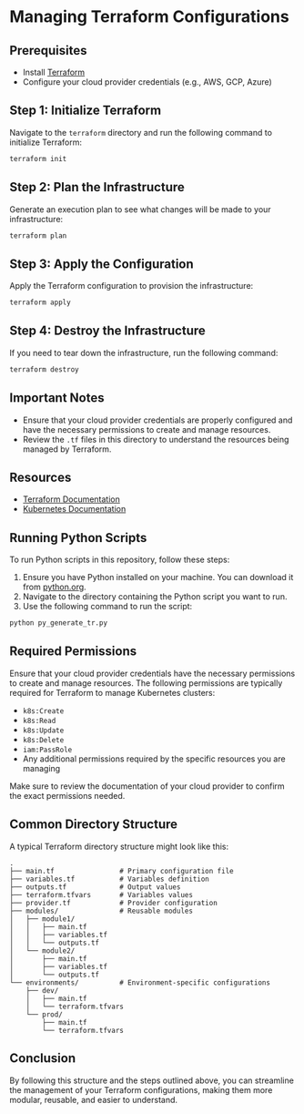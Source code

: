 # Managing Terraform Configurations

## Prerequisites

- Install [Terraform](https://www.terraform.io/downloads)
- Configure your cloud provider credentials (e.g., AWS, GCP, Azure)

## Step 1: Initialize Terraform

Navigate to the `terraform` directory and run the following command to initialize Terraform:

```sh
terraform init
```

## Step 2: Plan the Infrastructure

Generate an execution plan to see what changes will be made to your infrastructure:

```sh
terraform plan
```
## Step 3: Apply the Configuration

Apply the Terraform configuration to provision the infrastructure:

```sh
terraform apply
```

## Step 4: Destroy the Infrastructure

If you need to tear down the infrastructure, run the following command:

```sh
terraform destroy
```

## Important Notes

- Ensure that your cloud provider credentials are properly configured and have the necessary permissions to create and manage resources.
- Review the `.tf` files in this directory to understand the resources being managed by Terraform.

## Resources

- [Terraform Documentation](https://learn.hashicorp.com/terraform)
- [Kubernetes Documentation](https://kubernetes.io/docs/home/)

## Running Python Scripts

To run Python scripts in this repository, follow these steps:

1. Ensure you have Python installed on your machine. You can download it from [python.org](https://www.python.org/downloads/).
2. Navigate to the directory containing the Python script you want to run.
3. Use the following command to run the script:

```sh
python py_generate_tr.py
```

## Required Permissions

Ensure that your cloud provider credentials have the necessary permissions to create and manage resources. The following permissions are typically required for Terraform to manage Kubernetes clusters:

- `k8s:Create`
- `k8s:Read`
- `k8s:Update`
- `k8s:Delete`
- `iam:PassRole`
- Any additional permissions required by the specific resources you are managing

Make sure to review the documentation of your cloud provider to confirm the exact permissions needed.

## Common Directory Structure

A typical Terraform directory structure might look like this:

```
.
├── main.tf                # Primary configuration file
├── variables.tf           # Variables definition
├── outputs.tf             # Output values
├── terraform.tfvars       # Variables values
├── provider.tf            # Provider configuration
├── modules/               # Reusable modules
│   ├── module1/
│   │   ├── main.tf
│   │   ├── variables.tf
│   │   └── outputs.tf
│   └── module2/
│       ├── main.tf
│       ├── variables.tf
│       └── outputs.tf
└── environments/          # Environment-specific configurations
    ├── dev/
    │   ├── main.tf
    │   └── terraform.tfvars
    └── prod/
        ├── main.tf
        └── terraform.tfvars
```

## Conclusion

By following this structure and the steps outlined above, you can streamline the management of your Terraform configurations, making them more modular, reusable, and easier to understand.
